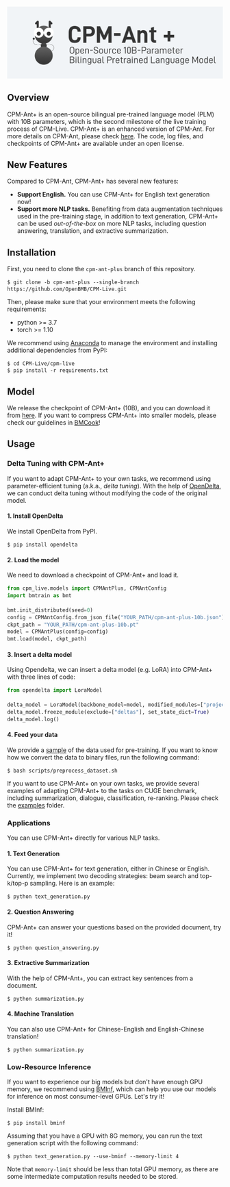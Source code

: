 <p align="center">
    <br>
    <img src="cpm-ant-plus.png" width="800"/>
    <br>
</p>

## Overview

CPM-Ant+ is an open-source bilingual pre-trained language model (PLM) with 10B parameters, which is the second milestone of the live training process of CPM-Live. CPM-Ant+ is an enhanced version of CPM-Ant. For more details on CPM-Ant, please check [here](https://github.com/OpenBMB/CPM-Live/tree/cpm-ant/cpm-live). The code, log files, and checkpoints of CPM-Ant+ are available under an open license.

## New Features

Compared to CPM-Ant, CPM-Ant+ has several new features:

- **Support English.**  You can use CPM-Ant+ for English text generation now!
- **Support more NLP tasks.** Benefiting from data augmentation techniques used in the pre-training stage, in addition to text generation, CPM-Ant+ can be used *out-of-the-box* on more NLP tasks, including question answering, translation, and extractive summarization.

## Installation

First, you need to clone the `cpm-ant-plus` branch of this repository.

```shell
$ git clone -b cpm-ant-plus --single-branch https://github.com/OpenBMB/CPM-Live.git
```

Then, please make sure that your environment meets the following requirements:

- python >= 3.7
- torch >= 1.10

We recommend using [Anaconda](https://www.anaconda.com/) to manage the environment and installing additional dependencies from PyPI:

```shell
$ cd CPM-Live/cpm-live
$ pip install -r requirements.txt
```

## Model

We release the checkpoint of CPM-Ant+ (10B), and you can download it from [here](https://openbmb.oss-cn-hongkong.aliyuncs.com/model_center/cpm-ant-plus-10b/cpm-ant-plus-10b.zip).
If you want to compress CPM-Ant+ into smaller models, please check our guidelines in [BMCook](https://github.com/OpenBMB/BMCook/tree/main/cpm_live_example)!

## Usage

### Delta Tuning with CPM-Ant+

If you want to adapt CPM-Ant+ to your own tasks, we recommend using parameter-efficient tuning (a.k.a., *delta tuning*). With the help of [OpenDelta](https://github.com/thunlp/OpenDelta), we can conduct delta tuning without modifying the code of the original model.

#### 1. Install OpenDelta

We install OpenDelta from PyPI.

```shell
$ pip install opendelta
```

#### 2. Load the model

We need to download a checkpoint of CPM-Ant+ and load it.

```python
from cpm_live.models import CPMAntPlus, CPMAntConfig
import bmtrain as bmt

bmt.init_distributed(seed=0)
config = CPMAntConfig.from_json_file("YOUR_PATH/cpm-ant-plus-10b.json")
ckpt_path = "YOUR_PATH/cpm-ant-plus-10b.pt"
model = CPMAntPlus(config=config)
bmt.load(model, ckpt_path)
```

#### 3. Insert a delta model

Using Opendelta, we can insert a delta model (e.g. LoRA) into CPM-Ant+ with three lines of code:

```python
from opendelta import LoraModel

delta_model = LoraModel(backbone_model=model, modified_modules=["project_q", "project_v"], backend="bmt")
delta_model.freeze_module(exclude=["deltas"], set_state_dict=True)
delta_model.log()
```

#### 4. Feed your data

We provide a [sample](./data_sample.txt) of the data used for pre-training.
If you want to know how we convert the data to binary files, run the following command:

```shell
$ bash scripts/preprocess_dataset.sh
```

If you want to use CPM-Ant+ on your own tasks, we provide several examples of adapting CPM-Ant+ to the tasks on CUGE benchmark, including summarization, dialogue, classification, re-ranking. Please check the [examples](./examples/) folder.


### Applications

You can use CPM-Ant+ directly for various NLP tasks.

#### 1. Text Generation

You can use CPM-Ant+ for text generation, either in Chinese or English. Currently, we implement two decoding strategies: beam search and top-k/top-p sampling. Here is an example:

```shell
$ python text_generation.py
```

#### 2. Question Answering

CPM-Ant+ can answer your questions based on the provided document, try it!

```shell
$ python question_answering.py
```

#### 3. Extractive Summarization

With the help of CPM-Ant+, you can extract key sentences from a document.

```shell
$ python summarization.py
```

#### 4. Machine Translation

You can also use CPM-Ant+ for Chinese-English and English-Chinese translation!

```shell
$ python summarization.py
```

### Low-Resource Inference

If you want to experience our big models but don't have enough GPU memory, we recommend using [BMInf](https://github.com/OpenBMB/BMInf), which can help you use our models for inference on most consumer-level GPUs. Let's try it!

Install BMInf:

```shell
$ pip install bminf
```

Assuming that you have a GPU with 8G memory, you can run the text generation script with the following command:

```shell
$ python text_generation.py --use-bminf --memory-limit 4
```

Note that `memory-limit` should be less than total GPU memory, as there are some intermediate computation results needed to be stored.
